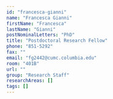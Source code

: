 ```yaml
---
id: "francesca-gianni"
name: "Francesca Gianni"
firstName: "Francesca"
lastName: "Gianni"
postNominalLetters: "PhD"
title: "Postdoctoral Research Fellow"
phone: "851-5292"
fax: ""
email: "fg2442@cumc.columbia.edu"
room: "401B"
url: ""
group: "Research Staff"
researchAreas: []
tags: []
---
```

